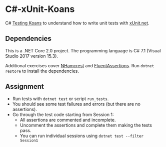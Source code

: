 # C#-xUnit-Koans #

C# [Testing Koans](http://blog.code-cop.org/2015/12/testing-koans.html) to understand how to write unit tests with [xUnit.net](https://xunit.github.io/).

## Dependencies ##

This is a .NET Core 2.0 project. The programming language is C# 7.1 (Visual Studio 2017 version 15.3).

Additional exercises cover [NHamcrest](https://github.com/nhamcrest/NHamcrest) and [FluentAssertions](https://fluentassertions.com/). Run `dotnet restore` to install the dependencies.

## Assignment ##

* Run tests with `dotnet test` or script `run_tests`.
* You should see some test failures and errors (but there are no assertions).
* Go through the test code starting from Session 1:
    * All assertions are commented and incomplete.
    * Uncomment the assertions and complete them making the tests pass.
    * You can run individual sessions using `dotnet test --filter Session1`
